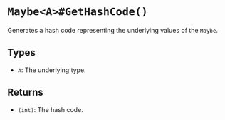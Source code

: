 # `Maybe<A>#GetHashCode()`

Generates a hash code representing the underlying values of the `Maybe`.

## Types

* `A`: The underlying type.

## Returns

* `(int)`: The hash code.
